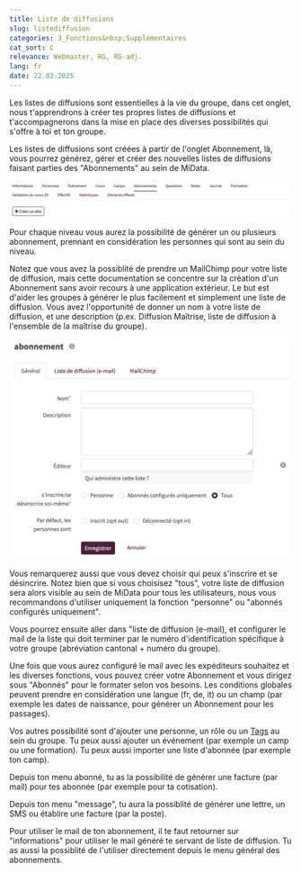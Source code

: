 ```yaml
---
title: Liste de diffusions
slug: listediffusion
categories: 3_Fonctions&nbsp;Supplémentaires
cat_sort: C
relevance: Webmaster, RG, RG-adj.
lang: fr
date: 22.03.2025
---
```


Les listes de diffusions sont essentielles à la vie du groupe, dans cet onglet, nous t'apprendrons à créer tes propres listes de diffusions et t'accompagnerons dans la mise en place des diverses possibilités qui s'offre à toi et ton groupe.

Les listes de diffusions sont créées à partir de l'onglet Abonnement, là, vous pourrez générez, gérer et créer des nouvelles listes de diffusions faisant parties des "Abonnements" au sein de MiData.

<img src="/images/documentation/Abonnements.png"/>

Pour chaque niveau vous aurez la possibilité de générer un ou plusieurs abonnement, prennant en considération les personnes qui sont au sein du niveau.

Notez que vous avez la possiblité de prendre un MailChimp pour votre liste de diffusion, mais cette documentation se concentre sur la création d'un Abonnement sans avoir recours à une application extérieur. Le but est d'aider les groupes à générer le plus facilement et simplement une liste de diffusion.
Vous avez l'opportunité de donner un nom à votre liste de diffusion, et une description (p.ex. Diffusion Maîtrise, liste de diffusion à l'ensemble de la maîtrise du groupe).

<img src="/images/documentation/creationabonnement_general.png"/>

Vous remarquerez aussi que vous devez choisir qui peux s'inscrire et se désincrire. Notez bien que si vous choisisez "tous", votre liste de diffusion sera alors visible au sein de MiData pour tous les utilisateurs, nous vous recommandons d'utiliser uniquement la fonction "personne" ou "abonnés configurés uniquement".

Vous pourrez ensuite aller dans "liste de diffusion (e-mail), et configurer le mail de la liste qui doit terminer par le numéro d'identification spécifique à votre groupe (abréviation cantonal + numéro du groupe).

Une fois que vous aurez configuré le mail avec les expéditeurs souhaitez et les diverses fonctions, vous pouvez créer votre Abonnement et vous dirigez sous "Abonnés" pour le formater selon vos besoins.
Les conditions globales peuvent prendre en considération une langue (fr, de, it) ou un champ (par exemple les dates de naissance, pour générer un Abonnement pour les passages).

Vos autres possibilité sont d'ajouter une personne, un rôle ou un [Tags](https://docu.scout.ch/fr/documentation/tags-howto) au sein du groupe. Tu peux aussi ajouter un événement (par exemple un camp ou une formation). Tu peux aussi importer une liste d'abonnée (par exemple ton camp).

Depuis ton menu abonné, tu as la possibilité de générer une facture (par mail) pour tes abonnée (par exemple pour ta cotisation).

Depuis ton menu "message", tu aura la possiblité de générer une lettre, un SMS ou établire une facture (par la poste).

Pour utiliser le mail de ton abonnement, il te faut retourner sur "informations" pour utiliser le mail généré te servant de liste de diffusion. Tu as aussi la possiblité de l'utiliser directement depuis le menu général des abonnements.
